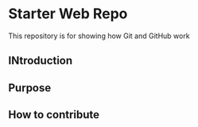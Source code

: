 # Starter Web Repo

This repository is for showing how Git and GitHub work

## INtroduction

## Purpose

## How to contribute

